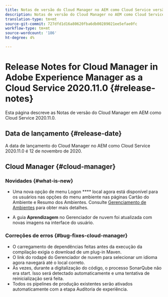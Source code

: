 ```yaml
---
title: Notas de versão do Cloud Manager no AEM como Cloud Service versão 2020.11.0
description: Notas de versão do Cloud Manager no AEM como Cloud Service versão 2020.11.0
translation-type: tm+mt
source-git-commit: 727dfd1d16a80620fba6db00289021ee5efae0fc
workflow-type: tm+mt
source-wordcount: '186'
ht-degree: 4%

---
```



# Release Notes for Cloud Manager in Adobe Experience Manager as a Cloud Service 2020.11.0 {#release-notes}

Esta página descreve as Notas de versão do Cloud Manager em AEM como Cloud Service 2020.11.0.

## Data de lançamento {#release-date}

A data de lançamento do Cloud Manager no AEM como Cloud Service 2020.11.0 é 12 de novembro de 2020.

## Cloud Manager {#cloud-manager}

### Novidades {#what-is-new}

* Uma nova opção de menu Logon **** local agora está disponível para os usuários nas opções do menu ambiente nas páginas Cartão do Ambiente e Resumo dos Ambientes.
Consulte [Gerenciamento de Ambientes](/help/implementing/cloud-manager/manage-environments.md##login-locally) para obter mais detalhes.

* A guia **Aprendizagem** no Gerenciador de nuvem foi atualizada com novas imagens na interface do usuário.

### Correções de erros {#bug-fixes-cloud-manager}

* O carregamento de dependências feitas antes da execução da compilação exigia o download de um plug-in Maven.
* O link do rodapé do Gerenciador de nuvem para selecionar um idioma agora navegará até o local correto.
* Às vezes, durante a digitalização do código, o processo SonarQube não era start. Isso será detectado automaticamente e uma tentativa de reinicialização será feita.
* Todos os pipelines de produção existentes serão ativados automaticamente com a etapa Auditoria de experiência.